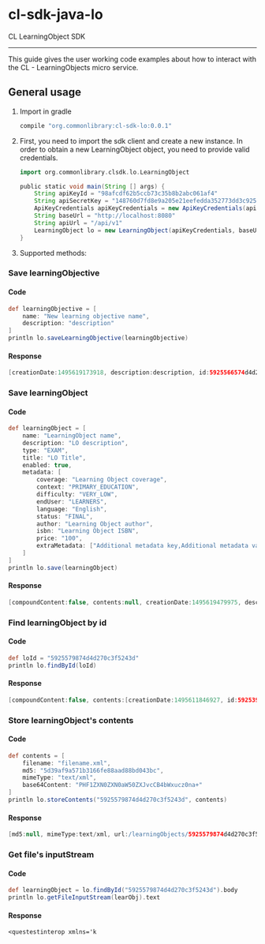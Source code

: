 # cl-sdk-java-lo

CL LearningObject SDK

---

This guide gives the user working code examples about how to interact with the CL - LearningObjects micro service.


## General usage

1.  Import in gradle

    ```bash
    compile "org.commonlibrary:cl-sdk-lo:0.0.1"
    ```


2.  First, you need to import the sdk client and create a new instance. In order to obtain a new LearningObject object, you need to provide valid credentials.

    ```groovy
    import org.commonlibrary.clsdk.lo.LearningObject
    
    public static void main(String [] args) {
        String apiKeyId = "98afcdf62b5ccb73c35b8b2abc061af4"
        String apiSecretKey = "148760d7fd8e9a205e21eefedda352773dd3c925"
        ApiKeyCredentials apiKeyCredentials = new ApiKeyCredentials(apiKeyId, apiSecretKey)
        String baseUrl = "http://localhost:8080"
        String apiUrl = "/api/v1"
        LearningObject lo = new LearningObject(apiKeyCredentials, baseUrl, apiUrl)
    }
    ```

3.  Supported methods:

### Save learningObjective

#### Code

```groovy
def learningObjective = [
    name: "New learning objective name",
    description: "description"
]
println lo.saveLearningObjective(learningObjective)
```

#### Response

```groovy
[creationDate:1495619173918, description:description, id:5925566574d4d270c3f5243c, learningObjectiveList:[], modificationDate:1495619173918, name:New learning objective name, new:false]
```


### Save learningObject

#### Code

```groovy
def learningObject = [
    name: "LearningObject name",
    description: "LO description",
    type: "EXAM",
    title: "LO Title",
    enabled: true,
    metadata: [
        coverage: "Learning Object coverage",
        context: "PRIMARY_EDUCATION",
        difficulty: "VERY_LOW",
        endUser: "LEARNERS",
        language: "English",
        status: "FINAL",
        author: "Learning Object author",
        isbn: "Learning Object ISBN",
        price: "100",
        extraMetadata: ["Additional metadata key,Additional metadata value"]
    ]
]
println lo.save(learningObject)
```

#### Response

```groovy
[compoundContent:false, contents:null, creationDate:1495619479975, description:LO description, enabled:true, externalUrl:null, format:null, id:5925579874d4d270c3f5243d, isPublic:true, learningObjectiveList:[], metadata:[author:Learning Object author, context:PRIMARY_EDUCATION, coverage:Learning Object coverage, difficulty:VERY_LOW, endUser:LEARNERS, extraMetadata:[Additional metadata key,Additional metadata value], interactivityDegree:null, isbn:Learning Object ISBN, keywords:null, language:English, price:100.0, status:FINAL, topic:null], modificationDate:1495619479975, name:LearningObject name, new:false, subject:null, title:LO Title, type:EXAM]
```


### Find learningObject by id

#### Code

```groovy
def loId = "5925579874d4d270c3f5243d"
println lo.findById(loId)
```

#### Response

```groovy
[compoundContent:false, contents:[creationDate:1495611846927, id:592539c674d4a0d28c9a8bab, md5:null, mimeType:text/html, modificationDate:1495611847586, new:false, resourcesURL:[], url:/learningObjects/592539c674d4a0d28c9a8baa/contents/592539c674d4a0d28c9a8bab/file/Conclusion.html?refPath=592539c674d4a0d28c9a8baa/], creationDate:1495611846915, description:null, enabled:true, externalUrl:null, format:HTML, id:592539c674d4a0d28c9a8baa, isPublic:true, learningObjectiveList:[], metadata:[author:null, context:ANY, coverage:null, difficulty:ANY, endUser:ANY, extraMetadata:[priority,9, type,INFORMATION], interactivityDegree:ANY, isbn:null, keywords:null, language:English, price:0.0, status:ANY, topic:null], modificationDate:1495611847588, name:Conclusion, new:false, subject:null, title:Conclusion, type:null]
```


### Store learningObject's contents

#### Code

```groovy
def contents = [
    filename: "filename.xml",
    md5: "5d39af9a571b3166fe88aad88bd043bc",
    mimeType: "text/xml",
    base64Content: "PHF1ZXN0ZXN0aW50ZXJvcCB4bWxucz0na+"
]
println lo.storeContents("5925579874d4d270c3f5243d", contents)
```

#### Response

```groovy
[md5:null, mimeType:text/xml, url:/learningObjects/5925579874d4d270c3f5243d/contents/5925594474d4d270c3f5243e/file/filename.xml?refPath=5925579874d4d270c3f5243d/]
```


### Get file's inputStream

#### Code

```groovy
def learningObject = lo.findById("5925579874d4d270c3f5243d").body
println lo.getFileInputStream(learObj).text
```

#### Response

```
<questestinterop xmlns='k
```
